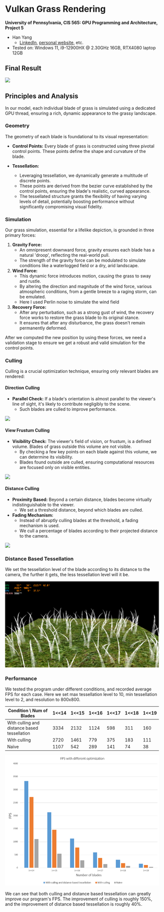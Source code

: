 Vulkan Grass Rendering
==================================

**University of Pennsylvania, CIS 565: GPU Programming and Architecture, Project 5**

* Han Yang
  *  [LinkedIn](https://www.linkedin.com/in/han-yang-0031231a3/), [personal website](https://bdwhst.wixsite.com/portfolio), etc.
* Tested on: Windows 11, i9-12900HX @ 2.30GHz 16GB, RTX4080 laptop 12GB

## Final Result

![](./img/grass-finished.gif)

## Principles and Analysis

In our model, each individual blade of grass is simulated using a dedicated GPU thread, ensuring a rich, dynamic appearance to the grassy landscape.

### Geometry

The geometry of each blade is foundational to its visual representation:

- **Control Points:** Every blade of grass is constructed using three pivotal control points. These points define the shape and curvature of the blade.
  
- **Tessellation:** 
  - Leveraging tessellation, we dynamically generate a multitude of discrete points. 
  - These points are derived from the bezier curve established by the control points, ensuring the blade's realistic, curved appearance.
  - The tessellated structure grants the flexibility of having varying levels of detail, potentially boosting performance without significantly compromising visual fidelity.

### Simulation

Our grass simulation, essential for a lifelike depiction, is grounded in three primary forces:

1. **Gravity Force:**
   - An omnipresent downward force, gravity ensures each blade has a natural 'droop', reflecting the real-world pull.
   - The strength of the gravity force can be modulated to simulate conditions like a waterlogged field or a dry, arid landscape.
2. **Wind Force:**
   - This dynamic force introduces motion, causing the grass to sway and rustle.
   - By altering the direction and magnitude of the wind force, various atmospheric conditions, from a gentle breeze to a raging storm, can be emulated.
   - Here I used Perlin noise to simulate the wind field
3. **Recovery Force:**
   - After any perturbation, such as a strong gust of wind, the recovery force works to restore the grass blade to its original stance.
   - It ensures that after any disturbance, the grass doesn't remain permanently deformed.

After we computed the new position by using these forces, we need a validation stage to ensure we get a robust and valid simulation for the control points.

### Culling

Culling is a crucial optimization technique, ensuring only relevant blades are rendered:

#### Direction Culling

- **Parallel Check:** If a blade's orientation is almost parallel to the viewer's line of sight, it's likely to contribute negligibly to the scene.
  - Such blades are culled to improve performance.

![](./img/direction_culling.gif)

#### View Frustum Culling

- **Visibility Check:** The viewer's field of vision, or frustum, is a defined volume. Blades of grass outside this volume are not visible.
  - By checking a few key points on each blade against this volume, we can determine its visibility.
  - Blades found outside are culled, ensuring computational resources are focused only on visible entities.

![](./img/viewfrustrum_culling.gif)

#### Distance Culling

- **Proximity Based:** Beyond a certain distance, blades become virtually indistinguishable to the viewer.
  - We set a threshold distance, beyond which blades are culled.
- **Fading Mechanism:** 
  - Instead of abruptly culling blades at the threshold, a fading mechanism is used.
  - We cull a percentage of blades according to their projected distance to the camera.

![](./img/dist_culling.gif)

### Distance Based Tessellation

We set the tessellation level of the blade according to its distance to the camera, the further it gets, the less tessellation level will it be.

![](./img/dist_based_tess.png)

### Performance

We tested the program under different conditions, and recorded average FPS for each case. Here we set max tessellation level to 10, min tessellation level to 2, and resolution to 800x800.

| Condition \ Num of Blades                    | 1<<14 | 1<<15 | 1<<16 | 1<<17 | 1<<18 | 1<<19 |
| -------------------------------------------- | ----- | ----- | ----- | ----- | ----- | ----- |
| With culling and distance based tessellation | 3334  | 2132  | 1124  | 598   | 311   | 160   |
| With culling                                 | 2720  | 1461  | 779   | 375   | 183   | 111   |
| Naïve                                        | 1107  | 542   | 289   | 141   | 74    | 38    |

![](./img/perf.png)

We can see that both culling and distance based  tessellation can greatly improve our program's FPS. The improvement of culling is roughly 150%, and the improvement of distance based tessellation is roughly 40%.

